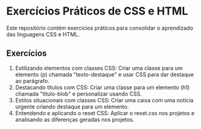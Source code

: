 # Exercícios Práticos de CSS e HTML

Este repositório contém exercícios práticos para consolidar o aprendizado das linguagens CSS e HTML.

## Exercícios

1. Estilizando elementos com classes CSS: Criar uma classe para um elemento (p) chamada "texto-destaque" e usar CSS para dar destaque ao parágrafo.
2. Destacando títulos com CSS: Criar uma classe para um elemento (h1) chamada "titulo-blob" e personalizar usando CSS.
3. Estilos situacionais com classes CSS: Criar uma caixa com uma notícia urgente criando destaque para um elemento.
4. Entendendo e aplicando o reset CSS: Aplicar o reset.css nos projetos e analisando as diferenças  geradas nos projetos.